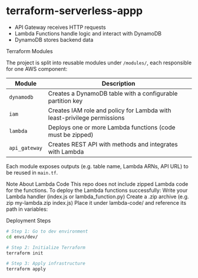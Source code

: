 # terraform-serverless-appp


-  API Gateway receives HTTP requests  
- Lambda Functions handle logic and interact with DynamoDB  
- DynamoDB stores backend data  

 Terraform Modules

The project is split into reusable modules under `/modules/`, each responsible for one AWS component:

| Module        | Description |
|---------------|-------------|
| `dynamodb`    | Creates a DynamoDB table with a configurable partition key |
| `iam`         | Creates IAM role and policy for Lambda with least-privilege permissions |
| `lambda`      | Deploys one or more Lambda functions (code must be zipped) |
| `api_gateway` | Creates REST API with methods and integrates with Lambda |

Each module exposes outputs (e.g. table name, Lambda ARNs, API URL) to be reused in `main.tf`.

Note About Lambda Code
This repo does not include zipped Lambda code for the functions.
To deploy the Lambda functions successfully:
Write your Lambda handler (index.js or lambda_function.py)
Create a .zip archive (e.g. zip my-lambda.zip index.js)
Place it under lambda-code/ and reference its path in variables:

 Deployment Steps

```bash
# Step 1: Go to dev environment
cd envs/dev/

# Step 2: Initialize Terraform
terraform init

# Step 3: Apply infrastructure
terraform apply
